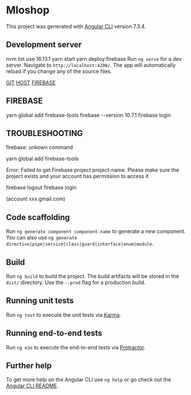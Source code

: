 # Mloshop

This project was generated with [Angular CLI](https://github.com/angular/angular-cli) version 7.3.4.

## Development server
nvm list 
use 16.13.1
yarn start
yarn deploy:firebase
Run `ng serve` for a dev server. Navigate to `http://localhost:4200/`. The app will automatically reload if you change any of the source files.

[GIT](https://github.com/mldvit/oshop/commits/master)
[HOST](https://mltrialapp.firebaseapp.com/)
[FIREBASE](https://console.firebase.google.com/project/mltrialapp/overview?pli=1)
## FIREBASE

yarn global add firebase-tools
firebase --version 
10.7.1
firebase login

## TROUBLESHOOTING
firebase: unkown command

yarn global add firebase-tools

Error: Failed to get Firebase project project-name. Please make sure the project exists and your account has permission to access it

firebase logout
firebase login

(account xxx.gmail.com)
## Code scaffolding

Run `ng generate component component-name` to generate a new component. You can also use `ng generate directive|pipe|service|class|guard|interface|enum|module`.

## Build

Run `ng build` to build the project. The build artifacts will be stored in the `dist/` directory. Use the `--prod` flag for a production build.

## Running unit tests

Run `ng test` to execute the unit tests via [Karma](https://karma-runner.github.io).

## Running end-to-end tests

Run `ng e2e` to execute the end-to-end tests via [Protractor](http://www.protractortest.org/).

## Further help

To get more help on the Angular CLI use `ng help` or go check out the [Angular CLI README](https://github.com/angular/angular-cli/blob/master/README.md).
